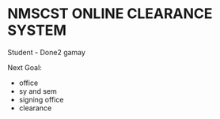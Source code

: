 # NMSCST ONLINE CLEARANCE SYSTEM

Student - Done2 gamay

Next Goal:

- office
- sy and sem
- signing office
- clearance
